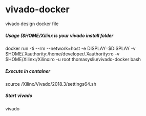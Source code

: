 # vivado-docker
vivado design docker file

##### Usage ($HOME/Xilinx is your vivado install folder

docker run -ti --rm --network=host -e DISPLAY=$DISPLAY -v $HOME/.Xauthority:/home/developer/.Xauthority:ro -v $HOME/Xilinx:/Xilinx:ro -u root thomasysliu/vivado-docker bash



##### Execute in container

source /Xilinx/Vivado/2018.3/settings64.sh



##### Start vivado

vivado
